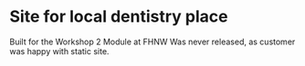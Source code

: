 # Site for local dentistry place

Built for the Workshop 2 Module at FHNW
Was never released, as customer was happy with static site.
